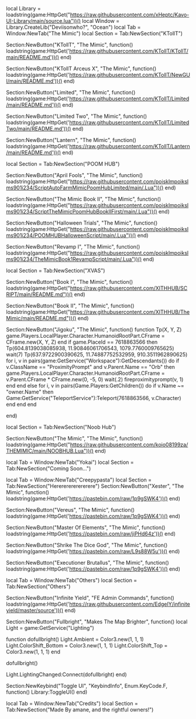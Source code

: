local Library = loadstring(game:HttpGet("https://raw.githubusercontent.com/xHeptc/Kavo-UI-Library/main/source.lua"))()
local Window = Library.CreateLib("Deviisonwho?", "Ocean")
local Tab = Window:NewTab("The Mimic")
local Section = Tab:NewSection("KTollT")

Section:NewButton("KTollT", "The Mimic", function()
    loadstring(game:HttpGet('https://raw.githubusercontent.com/KTollT/KTollT/main/README.md'))()
end)

Section:NewButton("KTollT Arceus X", "The Mimic", function()
    loadstring(game:HttpGet('https://raw.githubusercontent.com/KTollT/NewGUI/main/README.md'))()
end)

Section:NewButton("Limited", "The Mimic", function()
    loadstring(game:HttpGet('https://raw.githubusercontent.com/KTollT/Limited/main/README.md'))()
end)

Section:NewButton("Limited Two", "The Mimic", function()
    loadstring(game:HttpGet('https://raw.githubusercontent.com/KTollT/LimitedTwo/main/README.md'))()
end)

Section:NewButton("Lantern", "The Mimic", function()
    loadstring(game:HttpGet('https://raw.githubusercontent.com/KTollT/Lantern/main/README.md'))()
end)

local Section = Tab:NewSection("POOM HUB")

Section:NewButton("April Fools", "The Mimic", function()
    loadstring(game:HttpGet("https://raw.githubusercontent.com/poisklmpoikslms901i234/ScriptAutoFarmMimicPoomHubLimited/main/.Lua"))()
end)

Section:NewButton("The Mimic Book II", "The Mimic", function()
    loadstring(game:HttpGet("https://raw.githubusercontent.com/poisklmpoikslms901i234/ScriptTheMimicPoomHubBookIIFirst/main/.Lua"))()
end)

Section:NewButton("Halloween Trials", "The Mimic", function()
    loadstring(game:HttpGet("https://raw.githubusercontent.com/poisklmpoikslms901i234/POOMHUBHalloweenScript/main/.Lua"))()
end)

Section:NewButton("Revamp I", "The Mimic", function()
    loadstring(game:HttpGet("https://raw.githubusercontent.com/poisklmpoikslms901i234/TheMimicBook1RevampScript/main/.Lua"))()
end)

local Section = Tab:NewSection("XVAS")

Section:NewButton("Book I", "The Mimic", function()
    loadstring(game:HttpGet("https://raw.githubusercontent.com/XITHHUB/SCRIPT/main/README.md"))()
end)

Section:NewButton("Book II", "The Mimic", function()
    loadstring(game:HttpGet("https://raw.githubusercontent.com/XITHHUB/TheMimic/main/README.md"))()
end)

Section:NewButton("Jigoku", "The Mimic", function()
    function Tp(X, Y, Z)
    game.Players.LocalPlayer.Character.HumanoidRootPart.CFrame = CFrame.new(X, Y, Z)
end
if game.PlaceId == 7618863566 then
    Tp(604.8139038085938, 11.90846061706543, 1079.7760009765625)
    wait(7)
    Tp(637.9722900390625, 11.74887752532959, 910.3511962890625)
    for i, v in pairs(game:GetService("Workspace"):GetDescendants()) do
        if v.ClassName == "ProximityPrompt" and v.Parent.Name == "Orb" then
            game.Players.LocalPlayer.Character.HumanoidRootPart.CFrame = v.Parent.CFrame * CFrame.new(0, -5, 0)
            wait(.2)
            fireproximityprompt(v, 1)
        end
    end
else
    for i, v in pairs(Game.Players:GetChildren()) do
        if v.Name ~= "owner.Name" then
            Game:GetService("TeleportService"):Teleport(7618863566, v.Character)
        end
    end
end

end)

local Section = Tab:NewSection("Noob Hub")

Section:NewButton("The Mimic", "The Mimic", function()
    loadstring(game:HttpGet("https://raw.githubusercontent.com/koio08199za/THEMIMIC/main/NOOBHUB.Lua"))()
end)

local Tab = Window:NewTab("Yokai")
local Section = Tab:NewSection("Coming Soon...")

local Tab = Window:NewTab("Creepypasta")
local Section = Tab:NewSection("Herererererererere")
Section:NewButton("Xester", "The Mimic", function()
    loadstring(game:HttpGet('https://pastebin.com/raw/1p9gSWK4'))()
end)

Section:NewButton("Vereus", "The Mimic", function()
    loadstring(game:HttpGet('https://pastebin.com/raw/1p9gSWK4'))()
end)

Section:NewButton("Master Of Elements", "The Mimic", function()
    loadstring(game:HttpGet('https://pastebin.com/raw/jiPHd64z'))()
end)

Section:NewButton("Shrike The Dice God", "The Mimic", function()
    loadstring(game:HttpGet('https://pastebin.com/raw/L9s88W5u'))()
end)

Section:NewButton("Executioner Brutallus", "The Mimic", function()
    loadstring(game:HttpGet('https://pastebin.com/raw/1p9gSWK4'))()
end)


local Tab = Window:NewTab("Others")
local Section = Tab:NewSection("Others")

Section:NewButton("Infinite Yield", "FE Admin Commands", function()
    loadstring(game:HttpGet('https://raw.githubusercontent.com/EdgeIY/infiniteyield/master/source'))()
end)

Section:NewButton("Fullbright", "Makes The Map Brighter", function()
    local Light = game:GetService("Lighting")

function dofullbright()
Light.Ambient = Color3.new(1, 1, 1)
Light.ColorShift_Bottom = Color3.new(1, 1, 1)
Light.ColorShift_Top = Color3.new(1, 1, 1)
end

dofullbright()

Light.LightingChanged:Connect(dofullbright)
end)

Section:NewKeybind("Toggle UI", "KeybindInfo", Enum.KeyCode.F, function()
	Library:ToggleUI()
end)


local Tab = Window:NewTab("Credits")
local Section = Tab:NewSection("Made By amane, and the rightful owners!")
